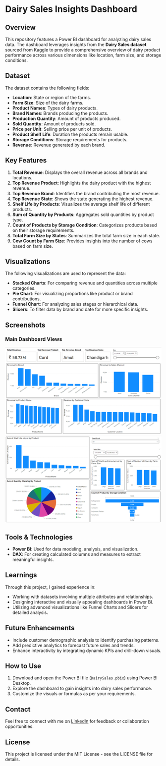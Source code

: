 # Dairy Sales Insights Dashboard

## Overview
This repository features a Power BI dashboard for analyzing dairy sales data. The dashboard leverages insights from the **Dairy Sales dataset** sourced from Kaggle to provide a comprehensive overview of dairy product performance across various dimensions like location, farm size, and storage conditions.

## Dataset
The dataset contains the following fields:
- **Location**: State or region of the farms.
- **Farm Size**: Size of the dairy farms.
- **Product Names**: Types of dairy products.
- **Brand Names**: Brands producing the products.
- **Production Quantity**: Amount of products produced.
- **Sold Quantity**: Amount of products sold.
- **Price per Unit**: Selling price per unit of products.
- **Product Shelf Life**: Duration the products remain usable.
- **Storage Conditions**: Storage requirements for products.
- **Revenue**: Revenue generated by each brand.

## Key Features
1. **Total Revenue**: Displays the overall revenue across all brands and locations.
2. **Top Revenue Product**: Highlights the dairy product with the highest revenue.
3. **Top Revenue Brand**: Identifies the brand contributing the most revenue.
4. **Top Revenue State**: Shows the state generating the highest revenue.
5. **Shelf Life by Products**: Visualizes the average shelf life of different products.
6. **Sum of Quantity by Products**: Aggregates sold quantities by product type.
7. **Count of Products by Storage Condition**: Categorizes products based on their storage requirements.
8. **Total Farm Size by States**: Summarizes the total farm size in each state.
9. **Cow Count by Farm Size**: Provides insights into the number of cows based on farm size.

## Visualizations
The following visualizations are used to represent the data:
- **Stacked Charts**: For comparing revenue and quantities across multiple categories.
- **Pie Chart**: For visualizing proportions like product or brand contributions.
- **Funnel Chart**: For analyzing sales stages or hierarchical data.
- **Slicers**: To filter data by brand and date for more specific insights.

## Screenshots
### Main Dashboard Views
![Dairy Sales Insights Dashboard - Main View](main01.png)
![Dairy Sales Insights Dashboard - Product Shelf Life Analysis](main02.png)

## Tools & Technologies
- **Power BI**: Used for data modeling, analysis, and visualization.
- **DAX**: For creating calculated columns and measures to extract meaningful insights.

## Learnings
Through this project, I gained experience in:
- Working with datasets involving multiple attributes and relationships.
- Designing interactive and visually appealing dashboards in Power BI.
- Utilizing advanced visualizations like Funnel Charts and Slicers for detailed analysis.

## Future Enhancements
- Include customer demographic analysis to identify purchasing patterns.
- Add predictive analytics to forecast future sales and trends.
- Enhance interactivity by integrating dynamic KPIs and drill-down visuals.

## How to Use
1. Download and open the Power BI file (`DairySales.pbix`) using Power BI Desktop.
2. Explore the dashboard to gain insights into dairy sales performance.
3. Customize the visuals or formulas as per your requirements.

## Contact
Feel free to connect with me on [LinkedIn](https://www.linkedin.com/in/kunalkawate/) for feedback or collaboration opportunities.

## License
This project is licensed under the MIT License - see the LICENSE file for details.
